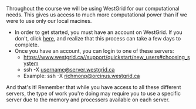 Throughout the course we will be using WestGrid for our computational needs.  This gives us access to much more computational power than if we were to use only our local macines.
+ In order to get started, you must have an account on WestGrid.  If you don't, click [here](https://www.westgrid.ca/support/accounts/getting_account), and realize that this process can take a few days to complete.
+ Once you have an account, you can login to one of these servers:
  + https://www.westgrid.ca//support/quickstart/new_users#choosing_system
  + ssh -X username@server.westgrid.ca
  + Example: ssh -X richmonp@orcinus.westgrid.ca
  
And that's it!  Remember that while you have access to all these different servers, the type of work you're doing may require you to use a specific server due to the memory and processers available on each server.
